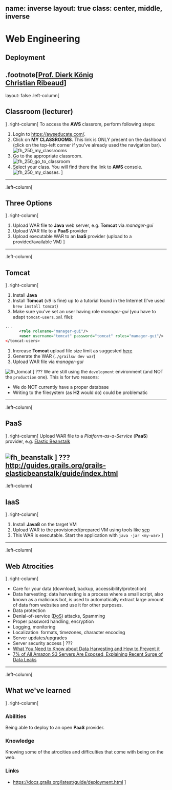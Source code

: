name: inverse
layout: true
class: center, middle, inverse
---
# Web Engineering
## Deployment

.footnote[<a href="mailto:dierk.koenig@fhnw.ch">Prof. Dierk König</a><br /><a href="mailto:christian.ribeaud@fhnw.ch">Christian Ribeaud</a>]
---
layout: false
.left-column[
  ## Classroom (lecturer)
]
.right-column[
To access the **AWS** classrom, perform following steps:
1. Login to https://awseducate.com/.
1. Click on **MY CLASSROOMS**. This link is ONLY present on the dashboard (click on the top-left corner if you've already used the navigation bar).<br />![fh_250_my_classrooms](my_classrooms.png "My Classrooms")
1. Go to the appropriate classroom.<br />![fh_250_go_to_classroom](go_to_classroom.png "Go To Classroom")
1. Select your class. You will find there the link to **AWS** console.<br />![fh_250_my_classes](my_classes.png "My Classes").
]
---
.left-column[
  ## Three Options
]
.right-column[
1. Upload WAR file to **Java** web server, e.g. **Tomcat** via _manager-gui_
1. Upload WAR file to a **PaaS** provider
1. Upload executable WAR to an **IaaS** provider (upload to a provided/available VM)
]
---
.left-column[
  ## Tomcat
]
.right-column[
1. Install **Java**
1. Install **Tomcat** (_v9_ is fine) up to a tutorial found in the Internet (I've used `brew install tomcat`)
1. Make sure you've set an user having role _manager-gui_ (you have to adapt `tomcat-users.xml` file):
```xml
...
      <role rolename="manager-gui"/>
      <user username="tomcat" password="tomcat" roles="manager-gui"/>
</tomcat-users>
```
1. Increase **Tomcat** upload file size limit as suggested [here](https://tecadmin.net/increase-tomcat-upload-file-size-limit/)
1. Generate the WAR (`./grailsw dev war`)
1. Upload WAR file via _manager-gui_

![fh_tomcat](tomcat.png "Tomcat")
]
???
We are still using the `development` environment (and NOT the `production` one). This is for two reasons:
- We do NOT currently have a proper database
- Writing to the filesystem (as **H2** would do) could be problematic
---
.left-column[
  ## PaaS
]
.right-column[
Upload WAR file to a _Platform-as-a-Service_ (**PaaS**) provider, e.g. [Elastic Beanstalk](https://aws.amazon.com/elasticbeanstalk/)

![fh_beanstalk](beanstalk.png "Elastic Beanstalk")
]
???
http://guides.grails.org/grails-elasticbeanstalk/guide/index.html
---
.left-column[
  ## IaaS
]
.right-column[
1. Install **Java8** on the target VM
1. Upload WAR to the provisioned/prepared VM using tools like [scp](https://en.wikipedia.org/wiki/Secure_copy)
1. This WAR is executable. Start the application with `java -jar <my-war>`
]
---
.left-column[
  ## Web Atrocities
]
.right-column[
- Care for your data (download, backup, accessibility/protection)
- Data harvesting: data harvesting is a process where a small script, also known as a malicious bot, is used to automatically extract large amount of data from websites and use it for other purposes.
- Data protection
- Denial-of-service ([DoS](https://en.wikipedia.org/wiki/Denial-of-service_attack)) attacks, Spamming
- Proper password handling, encryption
- Logging, monitoring
- Localization  formats, timezones, character encoding
- Server updates/upgrades
- Server security access
]
???
- [What You Need to Know about Data Harvesting and How to Prevent it](https://blog.caspio.com/what-you-need-to-know-about-data-harvesting-and-how-to-prevent-it/)
- [7% of All Amazon S3 Servers Are Exposed, Explaining Recent Surge of Data Leaks](https://www.bleepingcomputer.com/news/security/7-percent-of-all-amazon-s3-servers-are-exposed-explaining-recent-surge-of-data-leaks/)
---
.left-column[
## What we've learned
]
.right-column[
### Abilities

Being able to deploy to an open **PaaS** provider.

### Knowledge

Knowing some of the atrocities and difficulties that come
with being on the web.

### Links
- https://docs.grails.org/latest/guide/deployment.html
]
